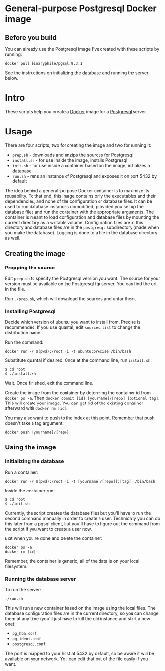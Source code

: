 # General-purpose Postgresql Docker image

## Before you build

You can already use the Postgresql image I've created with these scripts
by running:

    docker pull binaryphile/pgsql:9.3.1

See the instructions on initializing the database and running the server
below.

# Intro

These scripts help you create a [Docker] image for a [Postgresql]
server.

# Usage

There are four scripts, two for creating the image and two for running
it:

- `prep.sh` - downloads and unzips the sources for Postgresql
- `install.sh` - for use inside the image, installs Postgresql
- `init.sh` - for use inside a container based on the image, initializes
a database
- `run.sh` - runs an instance of Postgresql and exposes it on port 5432
by default

The idea behind a general-purpose Docker container is to maximize its
reusability.  To that end, this image contains only the executables and
their dependencies, and none of the configuration or database files.  It
can be used to run database instances unmodified, provided you set up
the database files and run the container with the appropriate arguments.
The container is meant to load configuration and database files by
mounting the current directory as a writable volume.  Configuration
files are in this directory and database files are in the `postgresql`
subdirectory (made when you make the database).  Logging is done to
a file in the database directory as well.

## Creating the image

### Prepping the source

Edit `prep.sh` to specify the Postgresql version you want.  The source
for your version must be available on the Postgresql ftp server.  You
can find the url in the file.

Run `./prep.sh`, which will download the sources and untar them.

### Installing Postgresql

Decide which version of ubuntu you want to install from.  Precise is
recommended.  If you use quantal, edit `sources.list` to change the
distribution name.

Run the command:

    docker run -v $(pwd):/root -i -t ubuntu:precise /bin/bash

Substitute quantal if desired.  Once at the command line, run
`install.sh`:

    $ cd root
    $ ./install.sh

Wait.  Once finished, exit the command line.

Create the image from the container by determing the container id from
`docker ps -a`.  Then `docker commit [id] [yourname]/[repo] [optional
tag]`.  This will create your image.  You can get rid of the existing
container afterward with `docker rm [id]`.

You may also want to push to the index at this point.  Remember that
push doesn't take a tag argument:

    docker push [yourname]/[repo]

## Using the image

### Initializing the database

Run a container:

    docker run -v $(pwd):/root -i -t [yourname]/[repo][:[tag]] /bin/bash

Inside the container run:

    $ cd root
    $ ./init.sh

Currently, the script creates the database files but you'll have to run
the second command manually in order to create a user.  Technically you
can do this later from a pgsql client, but you'll have to figure out the
command from the script if you want to create a user now.

Exit when you're done and delete the container:

    docker ps -a
    docker rm [id]

Remember, the container is generic, all of the data is on your local
filesystem.

### Running the database server

To run the server:

    ./run.sh

This will run a new container based on the image using the local files.
The database configuration files are in the current directory, so you
can change them at any time (you'll just have to kill the old instance
and start a new one):

- `pg_hba.conf`
- `pg_ident.conf`
- `postgresql.conf`

The port is mapped to your host at 5432 by default, so be aware it will
be available on your network.  You can edit that out of the file easily
if you want.

[Docker]: http://docker.io/
[Postgresql]: http://www.postgresql.org/

